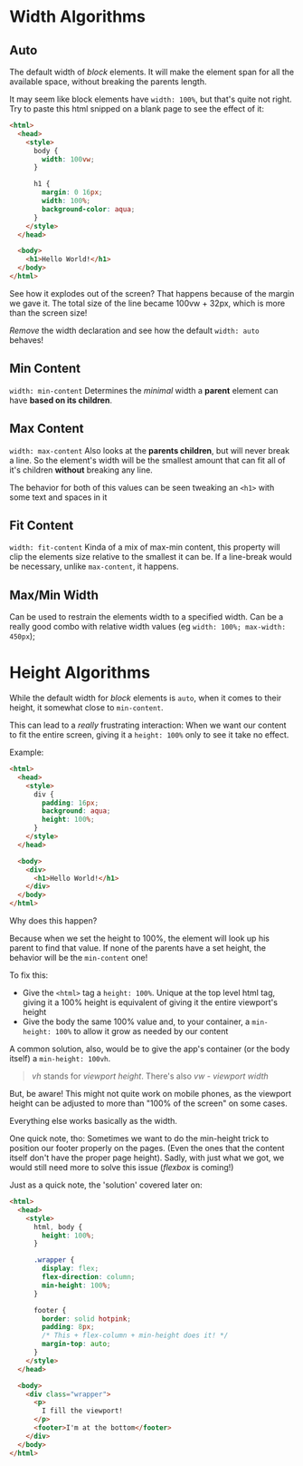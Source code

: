 # Width Algorithms

## Auto

The default width of *block* elements. It will make the element span for all the available space, without breaking the parents length.

It may seem like block elements have `width: 100%`, but that's quite not right. Try to paste this html snipped on a blank page to see the effect of it:

```html
<html>
  <head>
    <style>
      body {
        width: 100vw;
      }

      h1 {
        margin: 0 16px;
        width: 100%;
        background-color: aqua;
      }
    </style>
  </head>

  <body>
    <h1>Hello World!</h1>
  </body>
</html>
```

See how it explodes out of the screen? That happens because of the margin we gave it. The total size of the line became 100vw + 32px, which is more than the screen size!

*Remove* the width declaration and see how the default `width: auto` behaves!

## Min Content

`width: min-content` Determines the *minimal* width a **parent** element can have **based on its children**.


## Max Content

`width: max-content` Also looks at the **parents children**, but will never break a line. So the element's width will be the smallest amount that can fit all of it's children **without** breaking any line.

The behavior for both of this values can be seen tweaking an `<h1>` with some text and spaces in it

## Fit Content

`width: fit-content` Kinda of a mix of max-min content, this property will clip the elements size relative to the smallest it can be. If a line-break would be necessary, unlike `max-content`, it happens.

## Max/Min Width

Can be used to restrain the elements width to a specified width. Can be a really good combo with relative width values (eg `width: 100%; max-width: 450px`);

# Height Algorithms

While the default width for *block* elements is `auto`, when it comes to their height, it somewhat close to `min-content`.

This can lead to a *really* frustrating interaction: When we want our content to fit the entire screen, giving it a `height: 100%` only to see it take no effect.

Example:

```html
<html>
  <head>
    <style>
      div {
        padding: 16px;
        background: aqua;
        height: 100%;
      }
    </style>
  </head>

  <body>
    <div>
      <h1>Hello World!</h1>
    </div>
  </body>
</html>
```

Why does this happen?

Because when we set the height to 100%, the element will look up his parent to find that value. If none of the parents have a set height, the behavior will be the `min-content` one!

To fix this:

- Give the `<html>` tag a `height: 100%`. Unique at the top level html tag, giving it a 100% height is equivalent of giving it the entire viewport's height
- Give the body the same 100% value and, to your container, a `min-height: 100%` to allow it grow as needed by our content

A common solution, also, would be to give the app's container (or the body itself) a `min-height: 100vh`.

> *vh* stands for *viewport height*. There's also *vw - viewport width*

But, be aware! This might not quite work on mobile phones, as the viewport height can be adjusted to more than "100% of the screen" on some cases.

Everything else works basically as the width.

One quick note, tho: Sometimes we want to do the min-height trick to position our footer properly on the pages. (Even the ones that the content itself don't have the proper page height). Sadly, with just what we got, we would still need more to solve this issue (*flexbox* is coming!)

Just as a quick note, the 'solution' covered later on:

```html
<html>
  <head>
    <style>
      html, body {
        height: 100%;
      }

      .wrapper {
        display: flex;
        flex-direction: column;
        min-height: 100%;
      }

      footer {
        border: solid hotpink;
        padding: 8px;
        /* This + flex-column + min-height does it! */
        margin-top: auto;
      }
    </style>
  </head>

  <body>
    <div class="wrapper">
      <p>
        I fill the viewport!
      </p>
      <footer>I'm at the bottom</footer>
    </div>
  </body>
</html>
```
